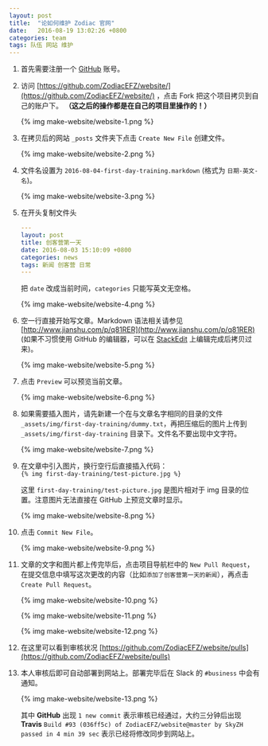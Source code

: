 ```yaml
---		
layout: post		
title:  "论如何维护 Zodiac 官网"		
date:   2016-08-19 13:02:26 +0800		
categories: team		
tags: 队伍 网站 维护		
---		
```



1.  首先需要注册一个 [GitHub](https://github.com) 账号。

2.  访问 [https://github.com/ZodiacEFZ/website/](https://github.com/ZodiacEFZ/website/) ，点击 Fork 把这个项目拷贝到自己的账户下。
    **（这之后的操作都是在自己的项目里操作的！）**

    {% img make-website/website-1.png %}

3.  在拷贝后的网站 `_posts` 文件夹下点击 `Create New File` 创建文件。

    {% img make-website/website-2.png %}

4.  文件名设置为 `2016-08-04-first-day-training.markdown` (格式为 `日期-英文-名`)。

    {% img make-website/website-3.png %}

5.  在开头复制文件头    

    ```yaml
    ---
    layout: post
    title: 创客营第一天
    date: 2016-08-03 15:10:09 +0800
    categories: news
    tags: 新闻 创客营 日常
    ---
    ```

    把 `date` 改成当前时间，`categories` 只能写英文无空格。    

    {% img make-website/website-4.png %}

6.  空一行直接开始写文章。Markdown 语法相关请参见 [http://www.jianshu.com/p/q81RER](http://www.jianshu.com/p/q81RER)
    (如果不习惯使用 GitHub 的编辑器，可以在 [StackEdit](https://stackedit.io) 上编辑完成后拷贝过来)。

    {% img make-website/website-5.png %}

7.  点击 `Preview` 可以预览当前文章。

    {% img make-website/website-6.png %}

8.  如果需要插入图片，请先新建一个在与文章名字相同的目录的文件 `_assets/img/first-day-training/dummy.txt`，再把压缩后的图片上传到 `_assets/img/first-day-training` 目录下。文件名不要出现中文字符。

    {% img make-website/website-7.png %}

9.  在文章中引入图片，换行空行后直接插入代码：    
    <code>&#123;&#37; img first-day-training/test-picture.jpg &#37;&#125;</code>    

    这里 `first-day-training/test-picture.jpg` 是图片相对于 img 目录的位置。注意图片无法直接在 GitHub 上预览文章时显示。

    {% img make-website/website-8.png %}

10. 点击 `Commit New File`。

    {% img make-website/website-9.png %}

11. 文章的文字和图片都上传完毕后，点击项目导航栏中的 `New Pull Request`，在提交信息中填写这次更改的内容（比如`添加了创客营第一天的新闻`），再点击 `Create Pull Request`。

    {% img make-website/website-10.png %}

    {% img make-website/website-11.png %}

    {% img make-website/website-12.png %}

12. 在这里可以看到审核状况 [https://github.com/ZodiacEFZ/website/pulls](https://github.com/ZodiacEFZ/website/pulls)

13. 本人审核后即可自动部署到网站上。部署完毕后在 Slack 的 `#business` 中会有通知。

    {% img make-website/website-13.png %}

    其中 **GitHub** 出现 `1 new commit` 表示审核已经通过，大约三分钟后出现 **Travis** `Build #93 (036ff5c) of ZodiacEFZ/website@master by SkyZH passed in 4 min 39 sec` 表示已经将修改同步到网站上。
